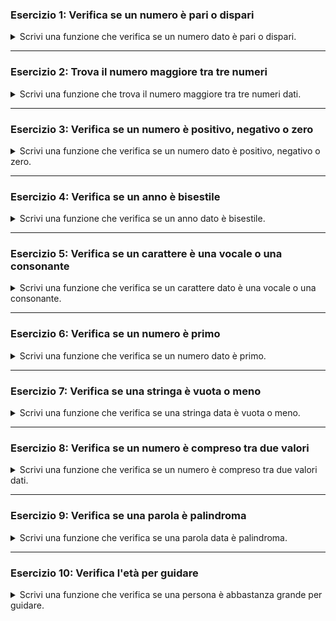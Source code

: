 
### Esercizio 1: Verifica se un numero è pari o dispari

<details>
<summary>
Scrivi una funzione che verifica se un numero dato è pari o dispari.
</summary>

```php
<?php
function pariDispari($numero) {
    if ($numero % 2 == 0) {
        return "Il numero $numero è pari.";
    } else {
        return "Il numero $numero è dispari.";
    }
}

// Esempio di utilizzo
echo pariDispari(5);
?>
```

</details>

---

### Esercizio 2: Trova il numero maggiore tra tre numeri

<details>
<summary>
Scrivi una funzione che trova il numero maggiore tra tre numeri dati.
</summary>

```php
<?php
function trovaMaggiore($a, $b, $c) {
    if ($a > $b && $a > $c) {
        return "Il numero maggiore è $a.";
    } elseif ($b > $a && $b > $c) {
        return "Il numero maggiore è $b.";
    } else {
        return "Il numero maggiore è $c.";
    }
}

// Esempio di utilizzo
echo trovaMaggiore(10, 20, 15);
?>
```

</details>

---

### Esercizio 3: Verifica se un numero è positivo, negativo o zero

<details>
<summary>
Scrivi una funzione che verifica se un numero dato è positivo, negativo o zero.
</summary>

```php
<?php
function verificaNumero($numero) {
    if ($numero > 0) {
        return "Il numero $numero è positivo.";
    } elseif ($numero < 0) {
        return "Il numero $numero è negativo.";
    } else {
        return "Il numero è zero.";
    }
}

// Esempio di utilizzo
echo verificaNumero(-10);
?>
```

</details>

---

### Esercizio 4: Verifica se un anno è bisestile

<details>
<summary>
Scrivi una funzione che verifica se un anno dato è bisestile.
</summary>

```php
<?php
function annoBisestile($anno) {
    if (($anno % 4 == 0 && $anno % 100 != 0) || ($anno % 400 == 0)) {
        return "$anno è un anno bisestile.";
    } else {
        return "$anno non è un anno bisestile.";
    }
}

// Esempio di utilizzo
echo annoBisestile(2024);
?>
```

</details>

---

### Esercizio 5: Verifica se un carattere è una vocale o una consonante

<details>
<summary>
Scrivi una funzione che verifica se un carattere dato è una vocale o una consonante.
</summary>

```php
<?php
function vocaleConsonante($char) {
    $char = strtolower($char);
    if (in_array($char, ['a', 'e', 'i', 'o', 'u'])) {
        return "$char è una vocale.";
    } else {
        return "$char è una consonante.";
    }
}

// Esempio di utilizzo
echo vocaleConsonante('E');
?>
```

</details>

---

### Esercizio 6: Verifica se un numero è primo

<details>
<summary>
Scrivi una funzione che verifica se un numero dato è primo.
</summary>

```php
<?php
function numeroPrimo($numero) {
    if ($numero <= 1) {
        return "$numero non è un numero primo.";
    }
    for ($i = 2; $i <= sqrt($numero); $i++) {
        if ($numero % $i == 0) {
            return "$numero non è un numero primo.";
        }
    }
    return "$numero è un numero primo.";
}

// Esempio di utilizzo
echo numeroPrimo(7);
?>
```

</details>

---

### Esercizio 7: Verifica se una stringa è vuota o meno

<details>
<summary>
Scrivi una funzione che verifica se una stringa data è vuota o meno.
</summary>

```php
<?php
function stringaVuota($stringa) {
    if (empty($stringa)) {
        return "La stringa è vuota.";
    } else {
        return "La stringa non è vuota.";
    }
}

// Esempio di utilizzo
echo stringaVuota('');
?>
```

</details>

---

### Esercizio 8: Verifica se un numero è compreso tra due valori

<details>
<summary>
Scrivi una funzione che verifica se un numero è compreso tra due valori dati.
</summary>

```php
<?php
function compresoTra($numero, $min, $max) {
    if ($numero >= $min && $numero <= $max) {
        return "$numero è compreso tra $min e $max.";
    } else {
        return "$numero non è compreso tra $min e $max.";
    }
}

// Esempio di utilizzo
echo compresoTra(5, 1, 10);
?>
```

</details>

---

### Esercizio 9: Verifica se una parola è palindroma

<details>
<summary>
Scrivi una funzione che verifica se una parola data è palindroma.
</summary>

```php
<?php
function parolaPalindroma($parola) {
    $parola = strtolower($parola);
    if ($parola == strrev($parola)) {
        return "$parola è una parola palindroma.";
    } else {
        return "$parola non è una parola palindroma.";
    }
}

// Esempio di utilizzo
echo parolaPalindroma('Anna');
?>
```

</details>

---

### Esercizio 10: Verifica l'età per guidare

<details>
<summary>
Scrivi una funzione che verifica se una persona è abbastanza grande per guidare.
</summary>

```php
<?php
function verificaEtaGuida($eta) {
    if ($eta >= 18) {
        return "Puoi guidare.";
    } else {
        return "Non puoi guidare.";
    }
}

// Esempio di utilizzo
echo verificaEtaGuida(16);
?>
```

</details>
